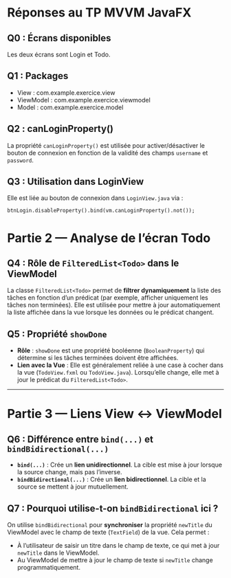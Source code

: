 # Réponses au TP MVVM JavaFX

## Q0 : Écrans disponibles
Les deux écrans sont Login et Todo.

## Q1 : Packages
- View : com.example.exercice.view
- ViewModel : com.example.exercice.viewmodel
- Model : com.example.exercice.model

## Q2 : canLoginProperty()
La propriété `canLoginProperty()` est utilisée pour activer/désactiver le bouton de connexion en fonction de la validité des champs `username` et `password`.

## Q3 : Utilisation dans LoginView
Elle est liée au bouton de connexion dans `LoginView.java` via :

`btnLogin.disableProperty().bind(vm.canLoginProperty().not());`


# Partie 2 — Analyse de l’écran Todo

## Q4 : Rôle de `FilteredList<Todo>` dans le ViewModel
La classe `FilteredList<Todo>` permet de **filtrer dynamiquement** la liste des tâches en fonction d’un prédicat (par exemple, afficher uniquement les tâches non terminées). Elle est utilisée pour mettre à jour automatiquement la liste affichée dans la vue lorsque les données ou le prédicat changent.

## Q5 : Propriété `showDone`
- **Rôle** : `showDone` est une propriété booléenne (`BooleanProperty`) qui détermine si les tâches terminées doivent être affichées.
- **Lien avec la Vue** : Elle est généralement reliée à une case à cocher dans la vue (`TodoView.fxml` ou `TodoView.java`). Lorsqu’elle change, elle met à jour le prédicat du `FilteredList<Todo>`.

---

# Partie 3 — Liens View ↔ ViewModel

## Q6 : Différence entre `bind(...)` et `bindBidirectional(...)`
- **`bind(...)`** : Crée un **lien unidirectionnel**. La cible est mise à jour lorsque la source change, mais pas l’inverse.
- **`bindBidirectional(...)`** : Crée un **lien bidirectionnel**. La cible et la source se mettent à jour mutuellement.

## Q7 : Pourquoi utilise-t-on `bindBidirectional` ici ?
On utilise `bindBidirectional` pour **synchroniser** la propriété `newTitle` du ViewModel avec le champ de texte (`TextField`) de la vue. Cela permet :
- À l’utilisateur de saisir un titre dans le champ de texte, ce qui met à jour `newTitle` dans le ViewModel.
- Au ViewModel de mettre à jour le champ de texte si `newTitle` change programmatiquement.
 

